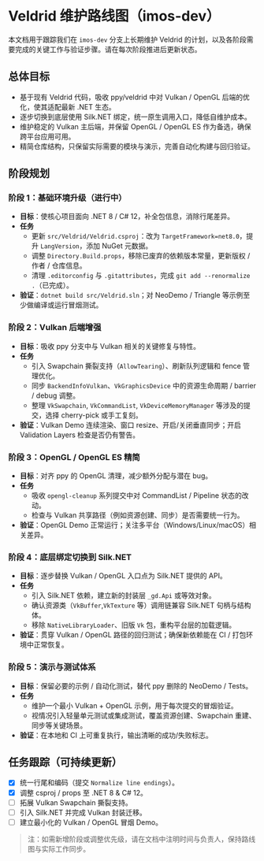 # Veldrid 维护路线图（imos-dev）

本文档用于跟踪我们在 `imos-dev` 分支上长期维护 Veldrid 的计划，以及各阶段需要完成的关键工作与验证步骤。请在每次阶段推进后更新状态。

## 总体目标
- 基于现有 Veldrid 代码，吸收 ppy/veldrid 中对 Vulkan / OpenGL 后端的优化，使其适配最新 .NET 生态。
- 逐步切换到底层使用 Silk.NET 绑定，统一原生调用入口，降低自维护成本。
- 维护稳定的 Vulkan 主后端，并保留 OpenGL / OpenGL ES 作为备选，确保跨平台应用可用。
- 精简仓库结构，只保留实际需要的模块与演示，完善自动化构建与回归验证。

## 阶段规划

### 阶段 1：基础环境升级（进行中）
- **目标**：使核心项目面向 .NET 8 / C# 12，补全包信息，消除行尾差异。
- **任务**
  - 更新 `src/Veldrid/Veldrid.csproj`：改为 `TargetFramework=net8.0`，提升 `LangVersion`，添加 NuGet 元数据。
  - 调整 `Directory.Build.props`，移除已废弃的依赖版本常量，更新版权 / 作者 / 仓库信息。
  - 清理 `.editorconfig` 与 `.gitattributes`，完成 `git add --renormalize .`（已完成）。
- **验证**：`dotnet build src/Veldrid.sln`；对 NeoDemo / Triangle 等示例至少做编译或运行冒烟测试。

### 阶段 2：Vulkan 后端增强
- **目标**：吸收 ppy 分支中与 Vulkan 相关的关键修复与特性。
- **任务**
  - 引入 Swapchain 撕裂支持（`AllowTearing`）、刷新队列逻辑和 fence 管理优化。
  - 同步 `BackendInfoVulkan`、`VkGraphicsDevice` 中的资源生命周期 / barrier / debug 调整。
  - 整理 `VkSwapchain`, `VkCommandList`, `VkDeviceMemoryManager` 等涉及的提交，选择 cherry-pick 或手工复刻。
- **验证**：Vulkan Demo 连续渲染、窗口 resize、开启/关闭垂直同步；开启 Validation Layers 检查是否仍有警告。

### 阶段 3：OpenGL / OpenGL ES 精简
- **目标**：对齐 ppy 的 OpenGL 清理，减少额外分配与潜在 bug。
- **任务**
  - 吸收 `opengl-cleanup` 系列提交中对 CommandList / Pipeline 状态的改动。
  - 检查与 Vulkan 共享路径（例如资源创建、同步）是否需要统一行为。
- **验证**：OpenGL Demo 正常运行；关注多平台（Windows/Linux/macOS）相关差异。

### 阶段 4：底层绑定切换到 Silk.NET
- **目标**：逐步替换 Vulkan / OpenGL 入口点为 Silk.NET 提供的 API。
- **任务**
  - 引入 Silk.NET 依赖，建立新的封装层 `_gd.Api` 或等效对象。
  - 确认资源类（`VkBuffer`,`VkTexture` 等）调用链兼容 Silk.NET 句柄与结构体。
  - 移除 `NativeLibraryLoader`、旧版 `Vk` 包，重构平台层的加载逻辑。
- **验证**：贯穿 Vulkan / OpenGL 路径的回归测试；确保新依赖能在 CI / 打包环境中正常恢复。

### 阶段 5：演示与测试体系
- **目标**：保留必要的示例 / 自动化测试，替代 ppy 删除的 NeoDemo / Tests。
- **任务**
  - 维护一个最小 Vulkan + OpenGL 示例，用于每次提交的冒烟验证。
  - 视情况引入轻量单元测试或集成测试，覆盖资源创建、Swapchain 重建、同步等关键场景。
- **验证**：在本地和 CI 上可重复执行，输出清晰的成功/失败标志。

## 任务跟踪（可持续更新）
- [x] 统一行尾和编码（提交 `Normalize line endings`）。
- [x] 调整 csproj / props 至 .NET 8 & C# 12。
- [ ] 拓展 Vulkan Swapchain 撕裂支持。
- [ ] 引入 Silk.NET 并完成 Vulkan 封装迁移。
- [ ] 建立最小化的 Vulkan / OpenGL 冒烟 Demo。

> 注：如需新增阶段或调整优先级，请在文档中注明时间与负责人，保持路线图与实际工作同步。
